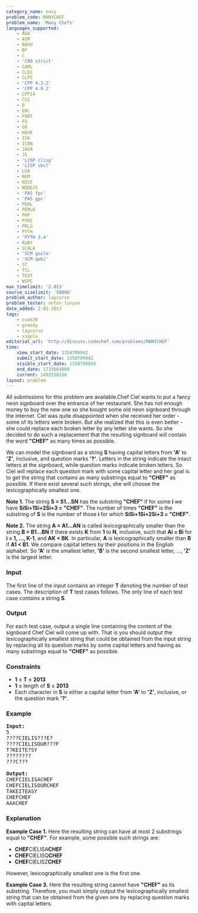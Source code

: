```yaml
---
category_name: easy
problem_code: MANYCHEF
problem_name: 'Many Chefs'
languages_supported:
    - ADA
    - ASM
    - BASH
    - BF
    - C
    - 'C99 strict'
    - CAML
    - CLOJ
    - CLPS
    - 'CPP 4.3.2'
    - 'CPP 4.9.2'
    - CPP14
    - CS2
    - D
    - ERL
    - FORT
    - FS
    - GO
    - HASK
    - ICK
    - ICON
    - JAVA
    - JS
    - 'LISP clisp'
    - 'LISP sbcl'
    - LUA
    - NEM
    - NICE
    - NODEJS
    - 'PAS fpc'
    - 'PAS gpc'
    - PERL
    - PERL6
    - PHP
    - PIKE
    - PRLG
    - PYTH
    - 'PYTH 3.4'
    - RUBY
    - SCALA
    - 'SCM guile'
    - 'SCM qobi'
    - ST
    - TCL
    - TEXT
    - WSPC
max_timelimit: '2.013'
source_sizelimit: '50000'
problem_author: laycurse
problem_tester: anton_lunyov
date_added: 2-01-2013
tags:
    - cook30
    - greedy
    - laycurse
    - simple
editorial_url: 'http://discuss.codechef.com/problems/MANYCHEF'
time:
    view_start_date: 1358709942
    submit_start_date: 1358709942
    visible_start_date: 1358709858
    end_date: 1735669800
    current: 1493558166
layout: problem
---
```

All submissions for this problem are available.Chef Ciel wants to put a fancy neon signboard over the entrance of her restaurant. She has not enough money to buy the new one so she bought some old neon signboard through the internet. Ciel was quite disappointed when she received her order - some of its letters were broken. But she realized that this is even better - she could replace each broken letter by any letter she wants. So she decided to do such a replacement that the resulting signboard will contain the word **"CHEF"** as many times as possible.

We can model the signboard as a string **S** having capital letters from **'A'** to **'Z'**, inclusive, and question marks **'?'**. Letters in the string indicate the intact letters at the signboard, while question marks indicate broken letters. So Ciel will replace each question mark with some capital letter and her goal is to get the string that contains as many substrings equal to **"CHEF"** as possible. If there exist several such strings, she will choose the lexicographically smallest one.

**Note 1.** The string **S = S1...SN** has the substring **"CHEF"** if for some **i** we have **SiSi+1Si+2Si+3 = "CHEF"**. The number of times **"CHEF"** is the substring of **S** is the number of those **i** for which **SiSi+1Si+2Si+3 = "CHEF"**.

**Note 2.** The string **A = A1...AN** is called lexicographically smaller than the string **B = B1...BN** if there exists **K** from **1** to **N**, inclusive, such that **Ai = Bi** for **i = 1, ..., K-1**, and **AK &lt; BK**. In particular, **A** is lexicographically smaller than **B** if **A1 &lt; B1**. We compare capital letters by their positions in the English alphabet. So **'A'** is the smallest letter, **'B'** is the second smallest letter, ..., **'Z'** is the largest letter.

### Input

The first line of the input contains an integer **T** denoting the number of test cases. The description of **T** test cases follows. The only line of each test case contains a string **S**.

### Output

For each test case, output a single line containing the content of the signboard Chef Ciel will come up with. That is you should output the lexicographically smallest string that could be obtained from the input string by replacing all its question marks by some capital letters and having as many substrings equal to **"CHEF"** as possible.

### Constraints

- **1** ≤ **T** ≤ **2013**
- **1** ≤ length of **S** ≤ **2013**
- Each character in **S** is either a capital letter from **'A'** to **'Z'**, inclusive, or the question mark **'?'**.

### Example

<pre>
<b>Input:</b>
5
????CIELIS???E?
????CIELISOUR???F
T?KEITE?SY
????????
???C???

<b>Output:</b>
CHEFCIELISACHEF
CHEFCIELISOURCHEF
TAKEITEASY
CHEFCHEF
AAACHEF
</pre>
### Explanation 

**Example Case 1.** Here the resulting string can have at most 2 substrings equal to **"CHEF"**. For example, some possible such strings are:

- **CHEF**CIELISA**CHEF**
- **CHEF**CIELISQ**CHEF**
- **CHEF**CIELISZ**CHEF**

However, lexicographically smallest one is the first one.

**Example Case 3.** Here the resulting string cannot have **"CHEF"** as its substring. Therefore, you must simply output the lexicographically smallest string that can be obtained from the given one by replacing question marks with capital letters.
